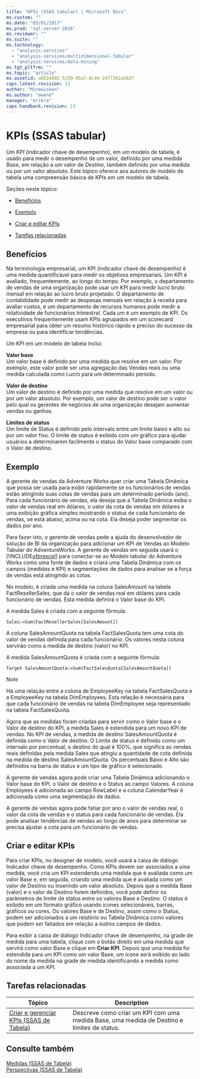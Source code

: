 ```yaml
---
title: "KPIs (SSAS tabular) | Microsoft Docs"
ms.custom: ""
ms.date: "03/01/2017"
ms.prod: "sql-server-2016"
ms.reviewer: ""
ms.suite: ""
ms.technology: 
  - "analysis-services"
  - "analysis-services/multidimensional-tabular"
  - "analysis-services/data-mining"
ms.tgt_pltfrm: ""
ms.topic: "article"
ms.assetid: a0524602-5239-45a7-8c44-2477302a3637
caps.latest.revision: 13
author: "Minewiskan"
ms.author: "owend"
manager: "erikre"
caps.handback.revision: 13
---
```

# KPIs (SSAS tabular)
  Um *KPI* (indicador chave de desempenho), em um modelo de tabela, é usado para medir o desempenho de um valor, definido por uma medida *Base*, em relação a um valor de *Destino*, também definido por uma medida ou por um valor absoluto. Este tópico oferece aos autores de modelo de tabela uma compreensão básica de KPIs em um modelo de tabela.  
  
 Seções neste tópico:  
  
-   [Benefícios](#bkmk_benefits)  
  
-   [Exemplo](#bkmk_example)  
  
-   [Criar e editar KPIs](#bkmk_create)  
  
-   [Tarefas relacionadas](#bkmk_related_tasks)  
  
##  <a name="bkmk_benefits"></a> Benefícios  
 Na terminologia empresarial, um KPI (indicador chave de desempenho) é uma medida quantificável para medir os objetivos empresariais. Um KPI é avaliado, frequentemente, ao longo do tempo. Por exemplo, o departamento de vendas de uma organização pode usar um KPI para medir lucro bruto mensal em relação ao lucro bruto projetado. O departamento de contabilidade pode medir as despesas mensais em relação à receita para avaliar custos, e um departamento de recursos humanos pode medir a rotatividade de funcionários trimestral. Cada um é um exemplo de KPI. Os executivos frequentemente usam KPIs agrupados em um scorecard empresarial para obter um resumo histórico rápido e preciso do sucesso da empresa ou para identificar tendências.  
  
 Um KPI em um modelo de tabela inclui:  
  
 **Valor base**  
 Um valor base é definido por uma medida que resolve em um valor. Por exemplo, este valor pode ser uma agregação das Vendas reais ou uma medida calculada como Lucro para um determinado período.  
  
 **Valor de destino**  
 Um valor de destino é definido por uma medida que resolve em um valor ou por um valor absoluto. Por exemplo, um valor de destino pode ser o valor pelo qual os gerentes de negócios de uma organização desejam aumentar vendas ou ganhos.  
  
 **Limites de status**  
 Um limite de Status é definido pelo intervalo entre um limite baixo e alto ou por um valor fixo. O limite de status é exibido com um gráfico para ajudar usuários a determinarem facilmente o status do Valor base comparado com o Valor de destino.  
  
##  <a name="bkmk_example"></a> Exemplo  
 A gerente de vendas da Adventure Works quer criar uma Tabela Dinâmica que possa ser usada para exibir rapidamente se os funcionários de vendas estão atingindo suas cotas de vendas para um determinado período (ano). Para cada funcionário de vendas, ela deseja que a Tabela Dinâmica exiba o valor de vendas real em dólares, o valor da cota de vendas em dólares e uma exibição gráfica simples mostrando o status de cada funcionário de vendas, se está abaixo, acima ou na cota. Ela deseja poder segmentar os dados por ano.  
  
 Para fazer isto, o gerente de vendas pede a ajuda do desenvolvedor de solução de BI da organização para adicionar um KPI de Vendas ao Modelo Tabular do AdventureWorks. A gerente de vendas em seguida usará o [!INCLUDE[ofprexcel](../../includes/ofprexcel-md.md)] para conectar-se ao Modelo tabular do Adventure Works como uma fonte de dados e criará uma Tabela Dinâmica com os campos (medidas e KPI) e segmentações de dados para analisar se a força de vendas está atingindo as cotas.  
  
 No modelo, é criada uma medida na coluna SalesAmount na tabela FactResellerSales, que dá o valor de vendas real em dólares para cada funcionário de vendas. Esta medida definirá o Valor base do KPI.  
  
 A medida Sales é criada com a seguinte fórmula:  
  
```  
Sales:=Sum(FactResellerSales[SalesAmount])  
```  
  
 A coluna SalesAmountQuota na tabela FactSalesQuota tem uma cota do valor de vendas definida para cada funcionário. Os valores nesta coluna servirão como a medida de destino (valor) no KPI.  
  
 A medida SalesAmountQuota é criada com a seguinte fórmula:  
  
```  
Target SalesAmountQuota:=Sum(FactSalesQuota[SalesAmountQuota])  
```  
  
> [!NOTE]  
>  Há uma relação entre a coluna de EmployeeKey na tabela FactSalesQuota e a EmployeeKey na tabela DimEmployees. Esta relação é necessária para que cada funcionário de vendas na tabela DimEmployee seja representado na tabela FactSalesQuota.  
  
 Agora que as medidas foram criadas para servir como o Valor base e o Valor de destino do KPI, a medida Sales é estendida para um novo KPI de vendas. No KPI de vendas, a medida de destino SalesAmountQuota é definida como o Valor de destino. O Limite de status é definido como um intervalo por percentual, o destino do qual é 100%, que significa as vendas reais definidas pela medida Sales que atingiu a quantidade de cota definida na medida de destino SalesAmountQuota. Os percentuais Baixo e Alto são definidos na barra de status e um tipo de gráfico é selecionado.  
  
 A gerente de vendas agora pode criar uma Tabela Dinâmica adicionando o Valor base do KPI, o Valor de destino e o Status ao campo Valores. A coluna Employees é adicionada ao campo RowLabel e a coluna CalendarYear é adicionada como uma segmentação de dados.  
  
 A gerente de vendas agora pode fatiar por ano o valor de vendas real, o valor da cota de vendas e o status para cada funcionário de vendas. Ela pode analisar tendências de vendas ao longo de anos para determinar se precisa ajustar a cota para um funcionário de vendas.  
  
##  <a name="bkmk_create"></a> Criar e editar KPIs  
 Para criar KPIs, no designer de modelo, você usará a caixa de diálogo Indicador chave de desempenho. Como KPIs devem ser associados a uma medida, você cria um KPI estendendo uma medida que é avaliada como um valor Base e, em seguida, criando uma medida que é avaliada como um valor de Destino ou inserindo um valor absoluto. Depois que a medida Base (valor) e o valor de Destino forem definidos, você pode definir os parâmetros de limite de status entre os valores Base e Destino. O status é exibido em um formato gráfico usando ícones selecionáveis, barras, gráficos ou cores. Os valores Base e de Destino, assim como o Status, podem ser adicionados a um relatório ou Tabela Dinâmica como valores que podem ser fatiados em relação a outros campos de dados.  
  
 Para exibir a caixa de diálogo Indicador chave de desempenho, na grade de medida para uma tabela, clique com o botão direito em uma medida que servirá como valor Base e clique em **Criar KPI**. Depois que uma medida foi estendida para um KPI como um valor Base, um ícone será exibido ao lado do nome da medida na grade de medida identificando a medida como associada a um KPI.  
  
##  <a name="bkmk_related_tasks"></a> Tarefas relacionadas  
  
|Tópico|Description|  
|-----------|-----------------|  
|[Criar e gerenciar KPIs &#40;SSAS de Tabela&#41;](../../analysis-services/tabular-models/create-and-manage-kpis-ssas-tabular.md)|Descreve como criar um KPI com uma medida Base, uma medida de Destino e limites de status.|  
  
## Consulte também  
 [Medidas &#40;SSAS de Tabela&#41;](../../analysis-services/tabular-models/measures-ssas-tabular.md)   
 [Perspectivas &#40;SSAS de Tabela&#41;](../../analysis-services/tabular-models/perspectives-ssas-tabular.md)  
  
  